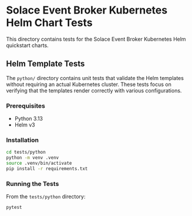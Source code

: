# Solace Event Broker Kubernetes Helm Chart Tests

This directory contains tests for the Solace Event Broker Kubernetes Helm quickstart charts.

## Helm Template Tests

The `python/` directory contains unit tests that validate the Helm templates without requiring an actual Kubernetes cluster. These tests focus on verifying that the templates render correctly with various configurations.

### Prerequisites

- Python 3.13
- Helm v3

### Installation

```bash
cd tests/python
python -m venv .venv
source .venv/bin/activate
pip install -r requirements.txt
```

### Running the Tests

From the `tests/python` directory:

```bash
pytest
```

